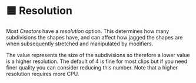 # 🟦 Resolution

Most _Creators_ have a _resolution_ option. This determines how many subdivisions the shapes have, and can affect how jagged the shapes are when subsequently stretched and manipulated by modifiers.&#x20;

The value represents the size of the subdivisions so therefore a lower value is a higher resolution. The default of 4 is fine for most clips but if you need finer quality you can consider reducing this number. Note that a higher resolution requires more CPU. &#x20;
